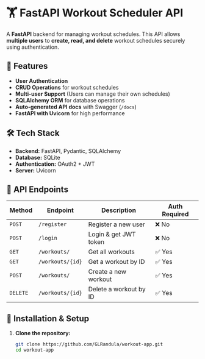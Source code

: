 # 🏋️ FastAPI Workout Scheduler API

A **FastAPI** backend for managing workout schedules. This API allows **multiple users** to **create, read, and delete** workout schedules securely using authentication.

## 🚀 Features

- **User Authentication**  
- **CRUD Operations** for workout schedules  
- **Multi-user Support** (Users can manage their own schedules)  
- **SQLAlchemy ORM** for database operations  
- **Auto-generated API docs** with Swagger (`/docs`)  
- **FastAPI with Uvicorn** for high performance  

## 🛠️ Tech Stack

- **Backend:** FastAPI, Pydantic, SQLAlchemy  
- **Database:** SQLite  
- **Authentication:** OAuth2 + JWT  
- **Server:** Uvicorn  

## 📸 API Endpoints

| Method | Endpoint           | Description               | Auth Required |
|--------|--------------------|---------------------------|--------------|
| `POST` | `/register`        | Register a new user       | ❌ No        |
| `POST` | `/login`           | Login & get JWT token     | ❌ No        |
| `GET`  | `/workouts/`       | Get all workouts          | ✅ Yes       |
| `GET`  | `/workouts/{id}`   | Get a workout by ID       | ✅ Yes       |
| `POST` | `/workouts/`       | Create a new workout      | ✅ Yes       |
|`DELETE`| `/workouts/{id}`   | Delete a workout by ID    | ✅ Yes       |

## 🔧 Installation & Setup

1. **Clone the repository:**
   ```sh
   git clone https://github.com/GLRandula/workout-app.git
   cd workout-app
